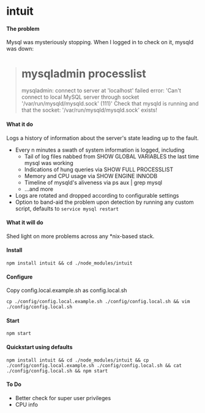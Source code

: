 intuit
======


#### The problem

Mysql was mysteriously stopping. When I logged in to check on it, mysqld was down:
> # mysqladmin processlist
> mysqladmin: connect to server at 'localhost' failed
> error: 'Can't connect to local MySQL server through socket '/var/run/mysqld/mysqld.sock' (111)'
> Check that mysqld is running and that the socket: '/var/run/mysqld/mysqld.sock' exists!


#### What it do

Logs a history of information about the server's state leading up to the fault.

- Every n minutes a swath of system information is logged, including
	- Tail of log files nabbed from SHOW GLOBAL VARIABLES the last time mysql was working
	- Indications of hung queries via SHOW FULL PROCESSLIST
	- Memory and CPU usage via SHOW ENGINE INNODB
	- Timeline of mysqld's aliveness via ps aux | grep mysql
	- ...and more
- Logs are rotated and dropped according to configurable settings
- Option to band-aid the problem upon detection by running any custom script, defaults to
	```service mysql restart```


#### What it will do

Shed light on more problems across any *nix-based stack.


#### Install

```
npm install intuit && cd ./node_modules/intuit
```


#### Configure

Copy config.local.example.sh as config.local.sh
```
cp ./config/config.local.example.sh ./config/config.local.sh && vim ./config/config.local.sh
```


#### Start

```
npm start
```


#### Quickstart using defaults

```
npm install intuit && cd ./node_modules/intuit && cp ./config/config.local.example.sh ./config/config.local.sh && cat ./config/config.local.sh && npm start
```


#### To Do
- Better check for super user privileges
- CPU info

